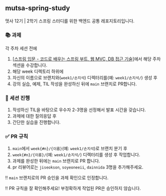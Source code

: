 ## mutsa-spring-study
멋사 12기 | 2학기 스프링 스터디를 위한 백엔드 공통 레포지토리입니다.

### 📚 과제
각 주차 세션 전에
1. [\[스프링 입문 - 코드로 배우는 스프링 부트, 웹 MVC, DB 접근 기술\]](https://www.inflearn.com/course/%EC%8A%A4%ED%94%84%EB%A7%81-%EC%9E%85%EB%AC%B8-%EC%8A%A4%ED%94%84%EB%A7%81%EB%B6%80%ED%8A%B8)에서 해당 주차 섹션을 수강합니다.
2. 해당 week 디렉토리 하위에
3. 자신의 이름으로 브랜치와(`week1/손지석`) 디렉터리를(예: `week1/손지석/`) 생성 후
4. 강의 실습, 예제, TIL 작성을 완성하신 뒤에 `main` 브랜치로 PR합니다.

### 📌 세션 진행
1. 작성하신 TIL을 바탕으로 우수자 2-3명을 선정해서 발표 시간을 갖습니다.
2. 과제에 대한 질의응답 후
3. 간단한 실습을 진행합니다.

### ✅ PR 규칙
1. `main`에서 `week{#n}/{이름}`(예: `week1/손지석`)로 브랜치 분기 후
2. `week{#n}/{이름}/`(예: `week1/손지석/`) 디렉터리를 생성 후 작업합니다.
3. 과제를 완성한 뒤에는 `main` 브랜치로 PR 합니다.
4. pr 리뷰어로는 `jiseokson`, `soyeoneeii`, `dainnida` 3명을 추가해주세요.

‼️  `main` 브랜치로의 PR 승인을 과제 확인으로 인정합니다.

‼️  PR 규칙을 잘 확인해주세요! 부정확하게 작업된 PR은 승인하지 않습니다.
